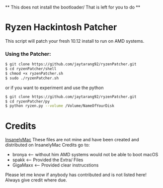 ** This does not install the bootloader/ That is left for you to do **

# Ryzen Hackintosh Patcher

This script will patch your fresh 10.12 install to run on AMD systems.

### Using the Patcher:

```sh
$ git clone https://github.com/jaytarang92/ryzenPatcher.git
$ cd ryzenPatcher/shell
$ chmod +x ryzenPatcher.sh
$ sudo ./ryzenPatcher.sh
```

or if you want to experiment and use the python
```sh
$ git clone https://github.com/jaytarang92/ryzenPatcher.git
$ cd ryzenPatcher/py
$ python ryzen.py --volume /Volume/NameOfYourDisk
```
# Credits

[InsanelyMac](http://www.insanelymac.com/forum/forum/548-macos-1012-sierra/) 
These files are not mine and have been created and distributed on InsanelyMac
Credits go to:
- bronya <-- without him AMD systems would not be able to boot macOS
- spakk <-- Provided the Extra/ Files
- GigaMaxx <-- Provided clear instrucstions 

Please let me know if anybody has contributed and is not listed here! Always give credit where due.
